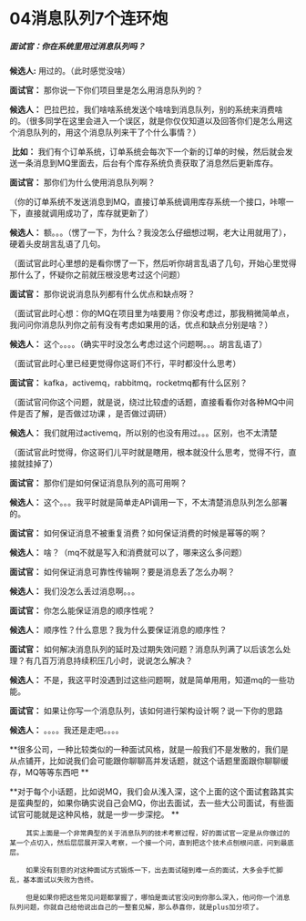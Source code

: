 # 04消息队列7个连环炮



##### 面试官：你在系统里用过消息队列吗？

**候选人:** 用过的。（此时感觉没啥）



**面试官：** 那你说一下你们项目里是怎么用消息队列的？

**候选人：** 巴拉巴拉，我们啥啥系统发送个啥啥到消息队列，别的系统来消费啥的。（很多同学在这里会进入一个误区，就是你仅仅知道以及回答你们是怎么用这个消息队列的，用这个消息队列来干了个什么事情？）

​			**比如：** 我们有个订单系统，订单系统会每次下一个新的订单的时候，然后就会发送一条消息到MQ里面去，后台有个库存系统负责获取了消息然后更新库存。



**面试官：** 那你们为什么使用消息队列啊？

（你的订单系统不发送消息到MQ，直接订单系统调用库存系统一个接口，咔嚓一下，直接就调用成功了，库存就更新了）

**候选人：** 额。。。（愣了一下，为什么？我没怎么仔细想过啊，老大让用就用了），硬着头皮胡言乱语了几句。

（面试官此时心里想的是看你愣了一下，然后听你胡言乱语了几句，开始心里觉得那什么了，怀疑你之前就压根没思考过这个问题）



**面试官：** 那你说说消息队列都有什么优点和缺点呀？

（面试官此时心想：你的MQ在项目里为啥要用？你没考虑过，那我稍微简单点，我问问你消息队列你之前有没有考虑如果用的话，优点和缺点分别是啥？）

**候选人：** 这个。。。。（确实平时没怎么考虑过这个问题啊。。。胡言乱语了）

（面试官此时心里已经更觉得你这哥们不行，平时都没什么思考）





**面试官：** kafka，activemq，rabbitmq，rocketmq都有什么区别？

（面试官问你这个问题，就是说，绕过比较虚的话题，直接看看你对各种MQ中间件是否了解，是否做过功课 ，是否做过调研）

**候选人：** 我们就用过activemq，所以别的也没有用过。。。区别，也不太清楚

（面试官此时觉得，你这哥们儿平时就是瞎用，根本就没什么思考，觉得不行，直接就挂掉了）





**面试官：** 那你们是如何保证消息队列的高可用啊？

**候选人：** 这个。。。我平时就是简单走API调用一下，不太清楚消息队列怎么部署的。



**面试官：** 如何保证消息不被重复消费？如何保证消费的时候是幂等的啊？

**候选人：** 啥？（mq不就是写入和消费就可以了，哪来这么多问题）



**面试官：** 如何保证消息可靠性传输啊？要是消息丢了怎么办啊？

**候选人：** 我们没怎么丢过消息啊。。。



**面试官：** 你怎么能保证消息的顺序性呢？

**候选人：** 顺序性？什么意思？我为什么要保证消息的顺序性？



**面试官：** 如何解决消息队列的延时及过期失效问题？消息队列满了以后该怎么处理？有几百万消息持续积压几小时，说说怎么解决？

**候选人：** 不是，我这平时没遇到过这些问题啊，就是简单用用，知道mq的一些功能。



**面试官：** 如果让你写一个消息队列，该如何进行架构设计啊？说一下你的思路

**候选人：** 。。。。我还是走吧。。。。



​	**很多公司，一种比较类似的一种面试风格，就是一般我们不是发散的，我们是从点铺开，比如说我们会可能跟你聊聊高并发话题，就这个话题里面跟你聊聊缓存，MQ等等东西吧 **

​	**对于每个小话题，比如说MQ，我们会从浅入深，这个上面的这个面试套路其实是蛮典型的，如果你确实说自己会MQ，你出去面试，去一些大公司面试，有些面试官可能就是这种风格，就是一步一步深挖。 **



```
	其实上面是一个非常典型的关于消息队列的技术考察过程，好的面试官一定是从你做过的某一个点切入，然后层层展开深入考察，一个接一个问，直到把这个技术点刨根问底，问到最底层。
	
	如果没有刻意的对这种面试方式锻炼一下，出去面试碰到难一点的面试，大多会手忙脚乱，基本面试以失败为告终。
	
	但是如果你把这些常见问题都掌握了，哪怕是面试官没问到你那么深入，他问你一个消息队列问题，你就自己给他说出自己的一整套见解，那么恭喜你，就是plus加分项了。
```











